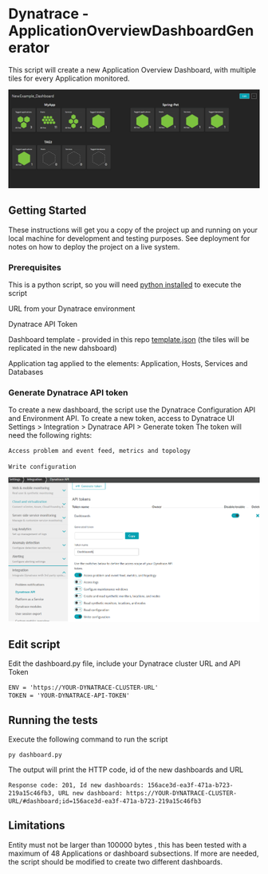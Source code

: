 # Dynatrace - ApplicationOverviewDashboardGenerator

This script will create a new Application Overview Dashboard, with multiple tiles for every Application monitored.

![Dashboard example](img/Dashboard.PNG?raw=true "Dashboard example")


## Getting Started

These instructions will get you a copy of the project up and running on your local machine for development and testing purposes. See deployment for notes on how to deploy the project on a live system.

### Prerequisites

This is a python script, so you will need [python installed](https://www.python.org/downloads/) to execute the script

URL from your Dynatrace environment

Dynatrace API Token

Dashboard template - provided in this repo [template.json](template.json) (the tiles will be replicated in the new dahsboard) 

Application tag applied to the elements: Application, Hosts, Services and Databases


### Generate Dynatrace API token

To create a new dashboard, the script use the Dynatrace Configuration API and Environment API. 
To create a new token, access to Dynatrace UI Settings > Integration > Dynatrace API > Generate token
The token will need the following rights:

```
Access problem and event feed, metrics and topology

Write configuration
```
![Generate token](img/Token.png?raw=true "Generate token")

## Edit script

Edit the dashboard.py file, include your Dynatrace cluster URL and API Token

```
ENV = 'https://YOUR-DYNATRACE-CLUSTER-URL'
TOKEN = 'YOUR-DYNATRACE-API-TOKEN'
```

## Running the tests

Execute the following command to run the script

```
py dashboard.py
```

The output will print the HTTP code, id of the new dashboards and URL
```
Response code: 201, Id new dashboards: 156ace3d-ea3f-471a-b723-219a15c46fb3, URL new dashboard: https://YOUR-DYNATRACE-CLUSTER-URL/#dashboard;id=156ace3d-ea3f-471a-b723-219a15c46fb3
```

## Limitations

Entity must not be larger than 100000 bytes , this has been tested with a maximum of 48 Applications or dashboard subsections. If more are needed, the script should be modified to create two different dashboards.
